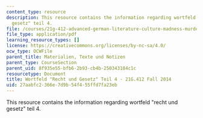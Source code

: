 ```yaml
---
content_type: resource
description: This resource contains the information regarding wortfeld "recht und
  gesetz" teil 4.
file: /courses/21g-412-advanced-german-literature-culture-madness-murder-mysteries-fall-2014/27aabfc2366e7d9b54f455ffd7fa23eb_MIT21G_412F14_Wo10-11_Rec.pdf
file_type: application/pdf
learning_resource_types: []
license: https://creativecommons.org/licenses/by-nc-sa/4.0/
ocw_type: OCWFile
parent_title: Materialien, Texte und Notizen
parent_type: CourseSection
parent_uid: 8f935e55-bfb6-2b93-cb4b-250343184c1c
resourcetype: Document
title: Wortfeld "Recht und Gesetz" Teil 4 - 21G.412 Fall 2014
uid: 27aabfc2-366e-7d9b-54f4-55ffd7fa23eb
---
```

This resource contains the information regarding wortfeld "recht und gesetz" teil 4.